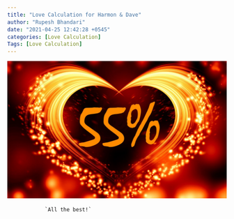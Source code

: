 ```yaml
---
title: "Love Calculation for Harmon & Dave"
author: "Rupesh Bhandari"
date: "2021-04-25 12:42:28 +0545"
categories: [Love Calculation]
Tags: [Love Calculation]
---
```


![Match Picture](/assets/img/lovecal/harmon-dave.jpg)

                `All the best!`
    
